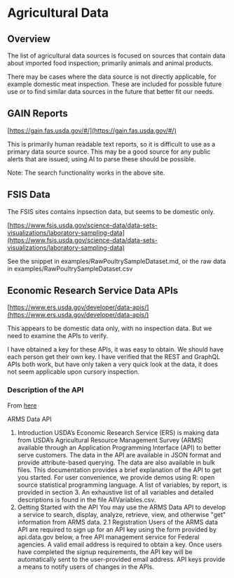 # Agricultural Data

## Overview


The list of agricultural data sources is focused on sources that contain data about imported food inspection; primarily animals and animal products.  

There may be cases where the data source is not directly applicable, for example domestic meat inspection.  These are included for possible future use or to find similar data sources in the future that better fit our needs.

## GAIN Reports

[https://gain.fas.usda.gov/#/](https://gain.fas.usda.gov/#/)


This is primarily human readable text reports, so it is  difficult to use as a primary data source source.  This may be a good source for any public alerts that are issued; using AI to parse these should be possible.

Note: The search functionality works in the above site.

## FSIS Data
The FSIS sites contains inpsection data, but seems to be domestic only.

[https://www.fsis.usda.gov/science-data/data-sets-visualizations/laboratory-sampling-data](https://www.fsis.usda.gov/science-data/data-sets-visualizations/laboratory-sampling-data)

See the snippet in examples/RawPoultrySampleDataset.md, or the raw data in examples/RawPoultrySampleDataset.csv






## Economic Research Service Data APIs

[https://www.ers.usda.gov/developer/data-apis/](https://www.ers.usda.gov/developer/data-apis/)

This appears to be domestic data only, with no inspection data.  But we need to examine the APIs to verify.

I have obtained a key for these APIs, it was easy to obtain.  We should have each person get their own key.  I have verified that the REST and GraphQL APIs both work, but have only taken a very quick look at the data, it does not seem applicable upon cursory inspection.

### Description of the API

From [here](https://www.ers.usda.gov/developer/data-apis/arms-data-api/)

ARMS Data API
1. Introduction
USDA’s Economic Research Service (ERS) is making data from USDA’s Agricultural Resource Management Survey (ARMS) available through an Application Programming Interface (API) to better serve customers. The data in the API are available in JSON format and provide attribute-based querying. The data are also available in bulk files.
This documentation provides a brief explanation of the API to get you started. For user convenience, we provide demos using R: open source statistical programming language.
A list of variables, by report, is provided in section 3. An exhaustive list of all variables and detailed descriptions is found in the file AllVariables.csv.
2. Getting Started with the API
You may use the ARMS Data API to develop a service to search, display, analyze, retrieve, view, and otherwise "get" information from ARMS data.
2.1 Registration
Users of the ARMS data API are required to sign up for an API key using the form provided by api.data.gov below, a free API management service for Federal agencies. A valid email address is required to obtain a key. Once users have completed the signup requirements, the API key will be automatically sent to the user-provided email address. API keys provide a means to notify users of changes in the APIs.




